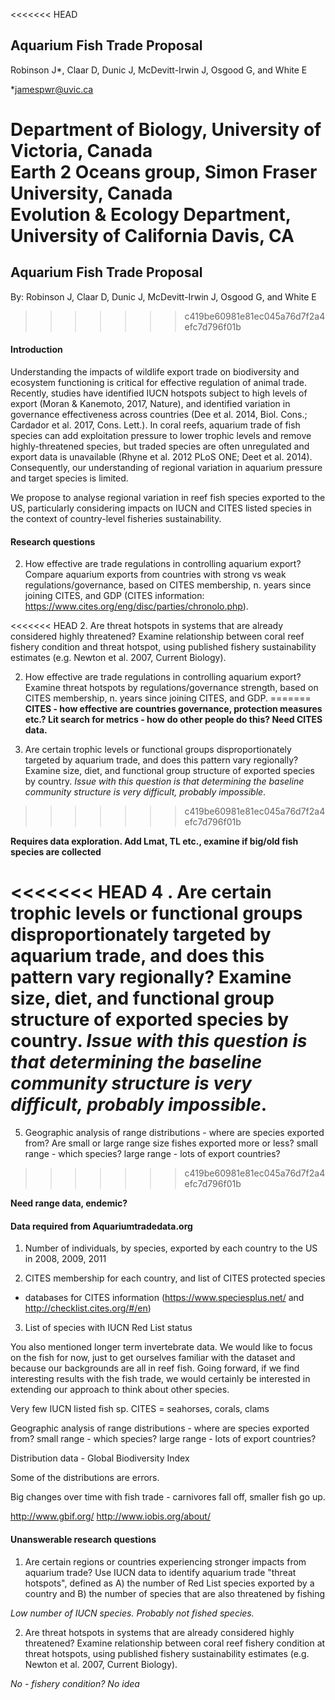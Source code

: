 <<<<<<< HEAD
## Aquarium Fish Trade Proposal 

Robinson J*, Claar D, Dunic J, McDevitt-Irwin J, Osgood G, and White E  

*jamespwr@uvic.ca

Department of Biology, University of Victoria, Canada  
Earth 2 Oceans group, Simon Fraser University, Canada  
Evolution & Ecology Department, University of California Davis, CA  
=======
## Aquarium Fish Trade Proposal
By: Robinson J, Claar D, Dunic J, McDevitt-Irwin J, Osgood G, and White E  
>>>>>>> c419be60981e81ec045a76d7f2a4efc7d796f01b


#### Introduction  

Understanding the impacts of wildlife export trade on biodiversity and ecosystem functioning is critical for effective regulation of animal trade. Recently, studies have identified IUCN hotspots subject to high levels of export (Moran & Kanemoto, 2017, Nature), and identified variation in  governance effectiveness across countries (Dee et al. 2014, Biol. Cons.; Cardador et al. 2017, Cons. Lett.). In coral reefs, aquarium trade of fish species can add exploitation pressure to lower trophic levels and remove highly-threatened species, but traded species are often unregulated and export data is unavailable (Rhyne et al. 2012 PLoS ONE; Deet et al. 2014). Consequently, our understanding of regional variation in aquarium pressure and target species is limited.

We propose to analyse regional variation in reef fish species exported to the US, particularly considering impacts on IUCN and CITES listed species in the context of country-level fisheries sustainability.

#### Research questions  

2. How effective are trade regulations in controlling aquarium export? Compare aquarium exports from countries with strong vs weak regulations/governance, based on CITES membership, n. years since joining CITES, and GDP (CITES information: https://www.cites.org/eng/disc/parties/chronolo.php).

<<<<<<< HEAD
2. Are threat hotspots in systems that are already considered highly threatened? Examine relationship between coral reef fishery condition and threat hotspot, using published fishery sustainability estimates (e.g. Newton et al. 2007, Current Biology).

2. How effective are trade regulations in controlling aquarium export? Examine threat hotspots by regulations/governance strength, based on CITES membership, n. years since joining CITES, and GDP.
=======
**CITES - how effective are countries governance, protection measures etc.? Lit search for metrics - how do other people do this? Need CITES data.**

4. Are certain trophic levels or functional groups disproportionately targeted by aquarium trade, and does this pattern vary regionally? Examine size, diet, and functional group structure of exported species by country. *Issue with this question is that determining the baseline community structure is very difficult, probably impossible*.
>>>>>>> c419be60981e81ec045a76d7f2a4efc7d796f01b

**Requires data exploration. Add Lmat, TL etc., examine if big/old fish species are collected**

<<<<<<< HEAD
4 . Are certain trophic levels or functional groups disproportionately targeted by aquarium trade, and does this pattern vary regionally? Examine size, diet, and functional group structure of exported species by country. *Issue with this question is that determining the baseline community structure is very difficult, probably impossible*.
=======
5. Geographic analysis of range distributions - where are species exported from? Are small or large range size fishes exported more or less? small range - which species? large range - lots of export countries?
>>>>>>> c419be60981e81ec045a76d7f2a4efc7d796f01b

**Need range data, endemic?**

#### Data required from Aquariumtradedata.org

1. Number of individuals, by species, exported by each country to the US in 2008, 2009, 2011

2. CITES membership for each country, and list of CITES protected species

- databases for CITES information (https://www.speciesplus.net/ and http://checklist.cites.org/#/en)

3. List of species with IUCN Red List status  

You also mentioned longer term invertebrate data. We would like to focus on the fish for now, just to get ourselves familiar with the dataset and because our backgrounds are all in reef fish. Going forward, if we find interesting results with the fish trade, we would certainly be interested in extending our approach to think about other species.


Very few IUCN listed fish sp.
CITES = seahorses, corals, clams

Geographic analysis of range distributions - where are species exported from? small range - which species? large range - lots of export countries?

Distribution data - Global Biodiversity Index

Some of the distributions are errors.


Big changes over time with fish trade - carnivores fall off, smaller fish go up.

http://www.gbif.org/
http://www.iobis.org/about/

#### Unanswerable research questions

1. Are certain regions or countries experiencing stronger impacts from aquarium trade? Use IUCN data to identify aquarium trade "threat hotspots", defined as A) the number of Red List species exported by a country and B) the number of species that are also threatened by fishing

*Low number of IUCN species. Probably not fished species.*

2. Are threat hotspots in systems that are already considered highly threatened? Examine relationship between coral reef fishery condition at threat hotspots, using published fishery sustainability estimates (e.g. Newton et al. 2007, Current Biology).

*No - fishery condition? No idea*
